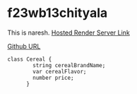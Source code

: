 # f23wb13chityala

This is naresh.
[Hosted Render Server Link](https://s23db13chityala.onrender.com)

[Github URL](https://github.com/Chityala201/s23db13chityala/)

```
class Cereal {
        string cerealBrandName;
        var cerealFlavor;
        number price;
      }
```
